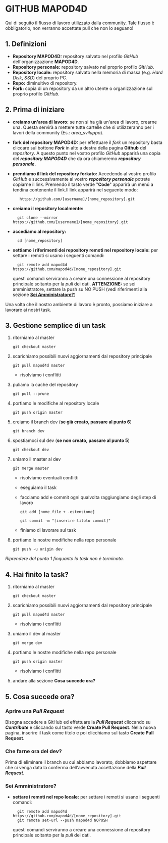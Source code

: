 # GITHUB MAPOD4D

Qui di seguito il flusso di lavoro utilizzato dalla community. Tale flusso è obbligatorio, non verranno accettate pull che non lo seguano!

## 1. Definizioni

- **Repository MAPOD4D:** repository salvato nel profilo _GitHub_ dell'organizzazione **MAPOD4D**.
- **Repository personale:** repository salvato nel proprio profilo _GitHub_.
- **Repository locale:** repository salvato nella memoria di massa (e.g. _Hard Disk_, _SSD_) del proprio PC.
- **Repo:** diminuitivo di repository.
- **Fork:** copia di un repository da un altro utente o organizzazione sul proprio profilo _GitHub_.

## 2. Prima di iniziare

- **creiamo un'area di lavoro:** se non si ha già un'area di lavoro, crearne una. Questa servirà a mettere tutte cartelle che si utilizzeranno per i lavori della community (Es.: _area_sviluppo_).

- **fork del repository MAPOD4D:** per effettuare il _fork_ un repository basta cliccare sul bottone **_Fork_** in alto a destra della pagina **Github** del _repository_. A questo punto nel vostro profilo _GitHub_ apparirà una copia del **_repository MAPOD4D_** che da ora chiameremo **_repository personale_**.

<!-- aggiungere per i grossi file -->

- **prendiamo il link del repository forkato:** Accedendo al vostro profilo _GitHub_ e successivamente al vostro **_repository personale_** potrete copiarne il link. Premendo il tasto verde "**Code**" apparirà un menú a tendina contenente il link.<!-- immagine tasto verde -->Il link apparirà nel seguente modo:

         https://github.com/[username]/[nome_repository].git

- **creiamo il repository localmente:**

        git clone --mirror https://github.com/[username]/[nome_repository].git

- **accediamo al repository:**

        cd [nome_repository]

- **settiamo i riferimenti dei repository remoti nel repository locale:** per settare i remoti si usano i seguenti comandi:

        git remote add mapod4d https://github.com/mapod4d/[nome_repository].git

  questi comandi serviranno a creare una connessione al repository principale soltanto per la _pull_ dei dati. **ATTENZIONE:** se sei amministratore, settare la push su NO PUSH (vedi riferimenti alla sezione [**Sei Amministratore?**](#sei-amministratore))

Una volta che il nostro ambiente di lavoro è pronto, possiamo iniziare a lavorare ai nostri task.

## 3. Gestione semplice di un task

1.  ritorniamo al master

        git checkout master

1.  scarichiamo possibili nuovi aggiornamenti dal repository principale

        git pull mapod4d master

    - risolviamo i conflitti

1.  puliamo la cache del repository

        git pull --prune

1.  portiamo le modifiche al repository locale

        git push origin master

1.  creiamo il branch dev (**se già creato, passare al punto 6**)

        git branch dev

1.  spostiamoci sul dev (**se non creato, passare al punto 5**)

        git checkout dev

1.  uniamo il master al dev

        git merge master

    - risolviamo eventuali conflitti
    - eseguiamo il task
    - facciamo add e commit ogni qualvolta raggiungiamo degli step di lavoro

          git add [nome_file + .estensione]

          git commit -m "[inserire titolo commit]"

    - finiamo di lavorare sul task

1.  portiamo le nostre modifiche nella repo personale

        git push -u origin dev

_Riprendere dal punto 1 finquanto la task non è terminata._

## 4. Hai finito la task?

1.  ritorniamo al master

        git checkout master

1.  scarichiamo possibili nuovi aggiornamenti dal repository principale

        git pull mapod4d master

    - risolviamo i conflitti

1.  uniamo il dev al master

        git merge dev

1.  portiamo le nostre modifiche nella repo personale

        git push origin master

    - risolviamo i conflitti

1.  andare alla sezione **Cosa succede ora?**

## 5. Cosa succede ora?

### Aprire una _Pull Request_

Bisogna accedere a GitHub ed effettuare la **_Pull Request_** cliccando su **_Contribute_** e cliccando sul tasto verde **Create Pull Request**. Nella nuova pagina, inserire il task come titolo e poi clicchiamo sul tasto **Create Pull Request**.

### Che farne ora del dev?

Prima di eliminare il branch su cui abbiamo lavorato, dobbiamo aspettare che ci venga data la conferma dell'avvenuta accettazione della **_Pull Request_**.

### Sei Amministratore?

- **settare i remoti nel repo locale:** per settare i remoti si usano i seguenti comandi:

        git remote add mapod4d https://github.com/mapod4d/[nome_repository].git
        git remote set-url --push mapod4d NOPUSH

  questi comandi serviranno a creare una connessione al repository principale soltanto per la _pull_ dei dati.
